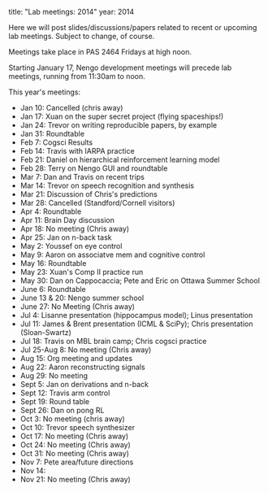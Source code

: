 title: "Lab meetings: 2014"
year: 2014

Here we will post slides/discussions/papers related to recent
or upcoming lab meetings.
Subject to change, of course.

Meetings take place in PAS 2464 Fridays at high noon.

Starting January 17, Nengo development meetings
will precede lab meetings, running from 11:30am to noon.

This year's meetings:

- Jan 10: Cancelled (chris away)
- Jan 17: Xuan on the super secret project (flying spaceships!)
- Jan 24: Trevor on writing reproducible papers, by example
- Jan 31: Roundtable
- Feb 7: Cogsci Results
- Feb 14: Travis with IARPA practice
- Feb 21: Daniel on hierarchical reinforcement learning model
- Feb 28: Terry on Nengo GUI and roundtable
- Mar 7: Dan and Travis on recent trips
- Mar 14: Trevor on speech recognition and synthesis
- Mar 21: Discussion of Chris's predictions
- Mar 28: Cancelled (Standford/Cornell visitors)
- Apr 4: Roundtable
- Apr 11: Brain Day discussion
- Apr 18: No meeting (Chris away)
- Apr 25: Jan on n-back task
- May 2: Youssef on eye control
- May 9: Aaron on associatve mem and cognitive control
- May 16: Roundtable
- May 23: Xuan's Comp II practice run
- May 30: Dan on Cappocaccia; Pete and Eric on Ottawa Summer School
- June 6: Roundtable
- June 13 & 20: Nengo summer school
- June 27: No Meeting (Chris away)
- Jul 4: Lisanne presentation (hippocampus model); Linus presentation
- Jul 11: James & Brent presentation (ICML & SciPy); Chris presentation (Sloan-Swartz)
- Jul 18: Travis on MBL brain camp; Chris cogsci practice
- Jul 25-Aug 8: No meeting (Chris away)
- Aug 15: Org meeting and updates
- Aug 22: Aaron reconstructing signals
- Aug 29: No meeting
- Sept 5: Jan on derivations and n-back
- Sept 12: Travis arm control
- Sept 19: Round table
- Sept 26: Dan on pong RL
- Oct 3: No meeting (chris away)
- Oct 10: Trevor speech synthesizer
- Oct 17: No meeting (Chris away)
- Oct 24: No meeting (Chris away)
- Oct 31: No meeting (Chris away)
- Nov 7: Pete area/future directions
- Nov 14:
- Nov 21: No meeting (Chris away)

